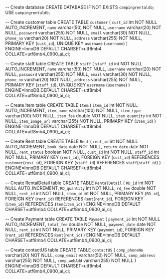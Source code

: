 -- Create database
CREATE DATABASE IF NOT EXISTS `campingrentaldb`;
USE `campingrentaldb`;

-- Create customer table
CREATE TABLE `customer` (
  `cust_id` int NOT NULL AUTO_INCREMENT,
  `name` varchar(50) NOT NULL,
  `username` varchar(20) NOT NULL,
  `password` varchar(255) NOT NULL,
  `email` varchar(30) NOT NULL,
  `phone_no` varchar(20) NOT NULL,
  `address` varchar(255) NOT NULL,
  PRIMARY KEY (`cust_id`),
  UNIQUE KEY `username` (`username`)
) ENGINE=InnoDB DEFAULT CHARSET=utf8mb4 COLLATE=utf8mb4_0900_ai_ci;

-- Create staff table
CREATE TABLE `staff` (
  `staff_id` int NOT NULL AUTO_INCREMENT,
  `name` varchar(50) NOT NULL,
  `username` varchar(20) NOT NULL,
  `password` varchar(255) NOT NULL,
  `email` varchar(30) NOT NULL,
  `phone_no` varchar(20) NOT NULL,
  `address` varchar(255) NOT NULL,
  PRIMARY KEY (`staff_id`),
  UNIQUE KEY `username` (`username`)
) ENGINE=InnoDB DEFAULT CHARSET=utf8mb4 COLLATE=utf8mb4_0900_ai_ci;

-- Create Item table
CREATE TABLE `Item` (
  `item_id` int NOT NULL AUTO_INCREMENT,
  `item_name` varchar(100) NOT NULL,
  `item_type` varchar(100) NOT NULL,
  `item_fee` double NOT NULL,
  `item_quantity` int NOT NULL,
  `item_image_url` varchar(255) NOT NULL,
  PRIMARY KEY (`item_id`)
) ENGINE=InnoDB DEFAULT CHARSET=utf8mb4 COLLATE=utf8mb4_0900_ai_ci;

-- Create Rent table
CREATE TABLE `Rent` (
  `rent_id` int NOT NULL AUTO_INCREMENT,
  `book_date` date NOT NULL,
  `return_date` date NOT NULL,
  `rent_status` boolean NOT NULL,
  `cust_id` int NOT NULL,
  `staff_id` int NOT NULL,
  PRIMARY KEY (`rent_id`),
  FOREIGN KEY (`cust_id`) REFERENCES `customer`(`cust_id`),
  FOREIGN KEY (`staff_id`) REFERENCES `staff`(`staff_id`)
) ENGINE=InnoDB DEFAULT CHARSET=utf8mb4 COLLATE=utf8mb4_0900_ai_ci;

-- Create RentalDetail table
CREATE TABLE `RentalDetail` (
  `RD_id` int NOT NULL AUTO_INCREMENT,
  `RD_quantity` int NOT NULL,
  `rd_fee` double NOT NULL,
  `rent_id` int NOT NULL,
  `item_id` int NOT NULL,
  PRIMARY KEY (`RD_id`),
  FOREIGN KEY (`rent_id`) REFERENCES `Rent`(`rent_id`),
  FOREIGN KEY (`item_id`) REFERENCES `Item`(`item_id`)
) ENGINE=InnoDB DEFAULT CHARSET=utf8mb4 COLLATE=utf8mb4_0900_ai_ci;

-- Create Payment table
CREATE TABLE `Payment` (
  `payment_id` int NOT NULL AUTO_INCREMENT,
  `total_fee` double NOT NULL,
  `payment_date` date NOT NULL,
  `rent_id` int NOT NULL,
  PRIMARY KEY (`payment_id`),
  FOREIGN KEY (`rent_id`) REFERENCES `Rent`(`rent_id`)
) ENGINE=InnoDB DEFAULT CHARSET=utf8mb4 COLLATE=utf8mb4_0900_ai_ci;

-- Create contactUS table
CREATE TABLE `contactUS` (
  `comp_phoneNo` varchar(20) NOT NULL,
  `comp_email` varchar(50) NOT NULL,
  `comp_address` varchar(255) NOT NULL,
  `comp_webAdd` varchar(255) NOT NULL
) ENGINE=InnoDB DEFAULT CHARSET=utf8mb4 COLLATE=utf8mb4_0900_ai_ci;
